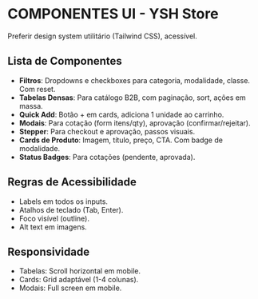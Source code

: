# COMPONENTES UI - YSH Store

Preferir design system utilitário (Tailwind CSS), acessível.

## Lista de Componentes

- **Filtros**: Dropdowns e checkboxes para categoria, modalidade, classe. Com reset.
- **Tabelas Densas**: Para catálogo B2B, com paginação, sort, ações em massa.
- **Quick Add**: Botão + em cards, adiciona 1 unidade ao carrinho.
- **Modais**: Para cotação (form itens/qty), aprovação (confirmar/rejeitar).
- **Stepper**: Para checkout e aprovação, passos visuais.
- **Cards de Produto**: Imagem, título, preço, CTA. Com badge de modalidade.
- **Status Badges**: Para cotações (pendente, aprovada).

## Regras de Acessibilidade

- Labels em todos os inputs.
- Atalhos de teclado (Tab, Enter).
- Foco visível (outline).
- Alt text em imagens.

## Responsividade

- Tabelas: Scroll horizontal em mobile.
- Cards: Grid adaptável (1-4 colunas).
- Modais: Full screen em mobile.
